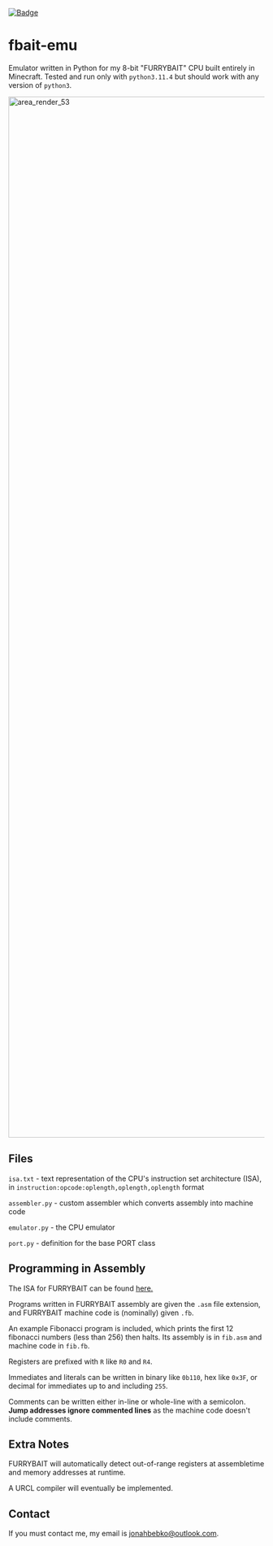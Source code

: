 [![Badge](https://img.shields.io/badge/link-996.icu-%23FF4D5B.svg?style=flat-square)](https://996.icu/#/en_US)

# fbait-emu
Emulator written in Python for my 8-bit "FURRYBAIT" CPU built entirely in Minecraft.
Tested and run only with `python3.11.4` but should work with any version of `python3`.

<img width="2048" height="2048" alt="area_render_53" src="https://github.com/user-attachments/assets/a57c1a51-a02b-4989-8adc-b898b3d28b98" />

## Files
`isa.txt` - text representation of the CPU's instruction set architecture (ISA), in `instruction:opcode:oplength,oplength,oplength` format

`assembler.py` - custom assembler which converts assembly into machine code

`emulator.py` - the CPU emulator

`port.py` - definition for the base PORT class

## Programming in Assembly

The ISA for FURRYBAIT can be found [here.](https://docs.google.com/spreadsheets/d/1BiFGfeyPMsWl56HnLYbaD-BoIZvfuITvZX8m75RIMmI/edit?usp=sharing)

Programs written in FURRYBAIT assembly are given the `.asm` file extension, and FURRYBAIT machine code is (nominally) given `.fb`.

An example Fibonacci program is included, which prints the first 12 fibonacci numbers (less than 256) then halts.
Its assembly is in `fib.asm` and machine code in `fib.fb`.

Registers are prefixed with `R` like `R0` and `R4`.

Immediates and literals can be written in binary like `0b110`, hex like `0x3F`, or decimal for immediates up to and including `255`.

Comments can be written either in-line or whole-line with a semicolon. **Jump addresses ignore commented lines** as the machine code doesn't include comments.

## Extra Notes

FURRYBAIT will automatically detect out-of-range registers at assembletime and memory addresses at runtime.

A URCL compiler will eventually be implemented.

## Contact

If you must contact me, my email is jonahbebko@outlook.com.
